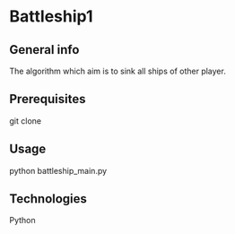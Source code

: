# Battleship1


## General info

The algorithm which aim is to sink all ships of other player.

## Prerequisites

git clone

## Usage

python battleship_main.py

## Technologies

Python

